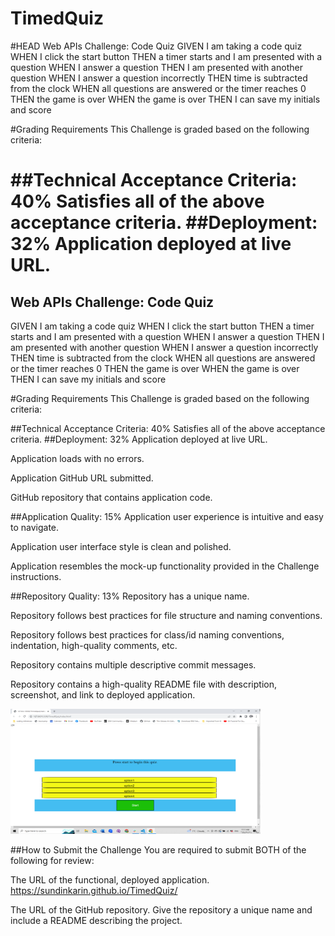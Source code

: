# TimedQuiz
#HEAD
Web APIs Challenge: Code Quiz
GIVEN I am taking a code quiz WHEN I click the start button THEN a timer starts and I am presented with a question WHEN I answer a question THEN I am presented with another question WHEN I answer a question incorrectly THEN time is subtracted from the clock WHEN all questions are answered or the timer reaches 0 THEN the game is over WHEN the game is over THEN I can save my initials and score

#Grading Requirements This Challenge is graded based on the following criteria:

##Technical Acceptance Criteria: 40% Satisfies all of the above acceptance criteria. ##Deployment: 32% Application deployed at live URL.
=======
## Web APIs Challenge: Code Quiz
GIVEN I am taking a code quiz
WHEN I click the start button
THEN a timer starts and I am presented with a question
WHEN I answer a question
THEN I am presented with another question
WHEN I answer a question incorrectly
THEN time is subtracted from the clock
WHEN all questions are answered or the timer reaches 0
THEN the game is over
WHEN the game is over
THEN I can save my initials and score

#Grading Requirements
This Challenge is graded based on the following criteria:

##Technical Acceptance Criteria: 40%
Satisfies all of the above acceptance criteria.
##Deployment: 32%
Application deployed at live URL.

Application loads with no errors.

Application GitHub URL submitted.

GitHub repository that contains application code.

##Application Quality: 15%
Application user experience is intuitive and easy to navigate.

Application user interface style is clean and polished.

Application resembles the mock-up functionality provided in the Challenge instructions.

##Repository Quality: 13%
Repository has a unique name.

Repository follows best practices for file structure and naming conventions.

Repository follows best practices for class/id naming conventions, indentation, high-quality comments, etc.

Repository contains multiple descriptive commit messages.

Repository contains a high-quality README file with description, screenshot, and link to deployed application.

<img src="image timed quiz.png" height="200px" width="400px"/>

##How to Submit the Challenge
You are required to submit BOTH of the following for review:


The URL of the functional, deployed application. https://sundinkarin.github.io/TimedQuiz/

The URL of the GitHub repository. Give the repository a unique name and include a README describing the project.
